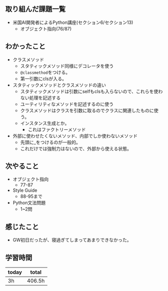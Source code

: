 ## 取り組んだ課題一覧

- 米国AI開発者によるPython講座(セクション6/セクション13)
	- オブジェクト指向(76/87)
## わかったこと

- クラスメソッド
	- スタティックメソッド同様にデコレータを使う
	- `@classmethod`をつける。
	- 第一引数にclsが入る。
- スタティックメソッドとクラスメソッドの違い
	- スタティックメソッドは引数にselfもclsも入らないので、これらを使わない処理を記述する
	- ユーティリティなメソッドを記述するのに使う
	- クラスメソッドはクラスを引数に取るのでクラスに関連したものに使う。
	- インスタンス生成とか。
		- これはファクトリーメソッド
- 外部に使わせたくないメソッド、内部でしか使わないメソッド
	- 先頭に_をつけるのが一般的。
	- これだけでは強制力はないので、外部から使える状態。
## 次やること

- オブジェクト指向
	- 77-87
- Style Guide
	- 88-95まで
- Python文法問題
	- 1~2問
## 感じたこと

- GW初日だったが、寝過ぎてしまってあまりできなかった。

## 学習時間

| today | total  |
| ----- | ------ |
| 3h    | 406.5h |

